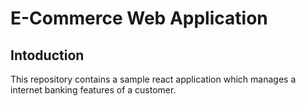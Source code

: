 # E-Commerce Web Application

<h2> Intoduction </h2>
This repository contains a sample react application which manages a internet banking features of a customer.